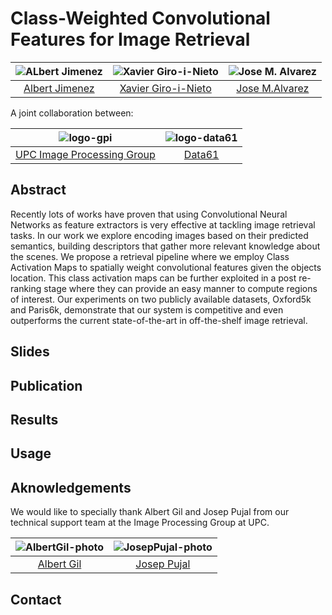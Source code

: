 # Class-Weighted Convolutional Features for Image Retrieval

| ![ALbert Jimenez][AlbertJimenez-photo]  | ![Xavier Giro-i-Nieto][XavierGiro-photo]  |  ![Jose M. Alvarez][JoseAlvarez-photo] | 
|:-:|:-:|:-:|
| [Albert Jimenez][AlbertJimenez-web]  | [Xavier Giro-i-Nieto][XavierGiro-web]   |[Jose M.Alvarez][JoseAlvarez-web] | 

[AlbertJimenez-web]: https://www.linkedin.com/in/albertjimenezsanfiz/
[XavierGiro-web]: https://imatge.upc.edu/web/people/xavier-giro
[JoseAlvarez-web]: http://www.josemalvarez.net

[AlbertJimenez-photo]: https://raw.githubusercontent.com/imatge-upc/retrieval-2017-icmr/master/authors/AlbertJimenez.png "Albert Jimenez"
[XavierGiro-photo]: https://raw.githubusercontent.com/imatge-upc/retrieval-2017-icmr/master/authors/XavierGiro.jpg "Xavier Giro-i-Nieto"
[JoseAlvarez-photo]: https://raw.githubusercontent.com/imatge-upc/retrieval-2017-icmr/master/authors/JoseAlvarez.png "Jose Alvarez"

A joint collaboration between:

| ![logo-gpi] | ![logo-data61] |
|:-:|:-:|
|[UPC Image Processing Group][gpi-web] | [Data61][data61-web]|
 
[gpi-web]: https://imatge.upc.edu/web/ 
[data61-web]: http://www.data61.csiro.au

[logo-data61]: https://raw.githubusercontent.com/imatge-upc/retrieval-2017-icmr/master/logos/data61.png "Data 61"
[logo-gpi]: https://raw.githubusercontent.com/imatge-upc/retrieval-2017-icmr/master/logos/gpi.png "UPC Image Processing Group"


## Abstract 
Recently lots of works have proven that using Convolutional Neural Networks as feature extractors is very effective at tackling image retrieval tasks. In our work we explore encoding images based on their predicted semantics, building descriptors that gather more relevant knowledge about the scenes. We propose a retrieval pipeline where we employ Class Activation Maps to spatially weight convolutional features given the objects location. This class activation maps can be further exploited in a post re-ranking stage where they can provide an easy manner to compute regions of interest. Our experiments on two publicly available datasets, Oxford5k and Paris6k, demonstrate that our system is competitive and even outperforms the current state-of-the-art in off-the-shelf image retrieval.

## Slides

## Publication

## Results 

## Usage

## Aknowledgements
We would like to specially thank Albert Gil and Josep Pujal from our technical support team at the Image Processing Group at UPC.

| ![AlbertGil-photo]  | ![JosepPujal-photo]  |
|:-:|:-:|
| [Albert Gil](AlbertGil-web)  |  [Josep Pujal](JosepPujal-web) |

[AlbertGil-photo]: https://raw.githubusercontent.com/imatge-upc/retrieval-2017-icmr/master/authors/AlbertGil.jpg "Albert Gil"
[JosepPujal-photo]: https://raw.githubusercontent.com/imatge-upc/retrieval-2017-icmr/master/authors/JosepPujal.jpg "Josep Pujal"

[AlbertGil-web]: https://imatge.upc.edu/web/people/albert-gil-moreno
[JosepPujal-web]: https://imatge.upc.edu/web/people/josep-pujal

## Contact


